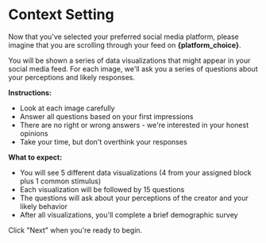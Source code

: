# Context Setting

Now that you've selected your preferred social media platform, please imagine that you are scrolling through your feed on **{platform_choice}**.

You will be shown a series of data visualizations that might appear in your social media feed. For each image, we'll ask you a series of questions about your perceptions and likely responses.

**Instructions:**
- Look at each image carefully
- Answer all questions based on your first impressions
- There are no right or wrong answers - we're interested in your honest opinions
- Take your time, but don't overthink your responses

**What to expect:**
- You will see 5 different data visualizations (4 from your assigned block plus 1 common stimulus)
- Each visualization will be followed by 15 questions
- The questions will ask about your perceptions of the creator and your likely behavior
- After all visualizations, you'll complete a brief demographic survey

Click "Next" when you're ready to begin.
